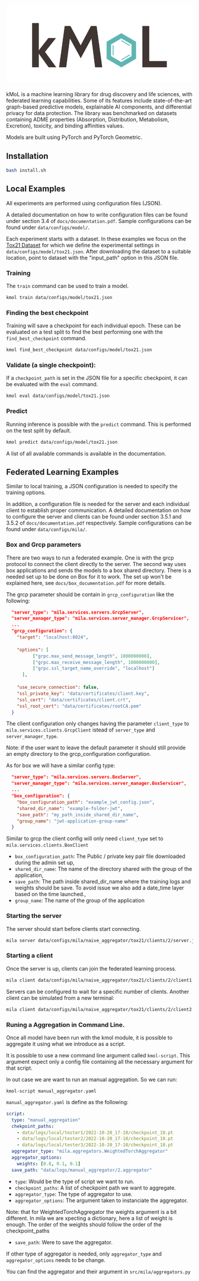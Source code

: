 ![](docs/logo.png)
--------------------------------------------------------------------------------

kMoL is a machine learning library for drug discovery and life sciences, with federated learning capabilities.
Some of its features include state-of-the-art graph-based predictive models, explainable AI components, and differential privacy for data protection.
The library was benchmarked on datasets containing ADME properties (Absorption, Distribution, Metabolism, Excretion), toxicity, and binding affinities values.
 
Models are built using PyTorch and PyTorch Geometric.

## Installation
```bash
bash install.sh
```

## Local Examples

All experiments are performed using configuration files (JSON).

A detailed documentation on how to write configuration files can be found under section 3.4 of `docs/documentation.pdf`.
Sample configurations can be found under `data/configs/model/`.

Each experiment starts with a dataset.
In these examples we focus on the [Tox21 Dataset](https://tripod.nih.gov/tox21/challenge/data.jsp) for which we define the experimental settings in `data/configs/model/tox21.json`.
After downloading the dataset to a suitable location, point to dataset with the "input_path" option in this JSON file.

### Training
The `train` command can be used to train a model. 
 
```bash
kmol train data/configs/model/tox21.json
```

### Finding the best checkpoint
Training will save a checkpoint for each individual epoch. 
These can be evaluated on a test split to find the best performing one with the `find_best_checkpoint` command.

```bash
kmol find_best_checkpoint data/configs/model/tox21.json
```

### Validate (a single checkpoint):
If a `checkpoint_path` is set in the JSON file for a specific checkpoint, it can be evaluated with the `eval` command. 

```bash
kmol eval data/configs/model/tox21.json
```

### Predict
Running inference is possible with the `predict` command.
This is performed on the test split by default.

```bash
kmol predict data/configs/model/tox21.json
```

A list of all available commands is available in the documentation.

## Federated Learning Examples

Similar to local training, a JSON configuration is needed to specify the training options.

In addition, a configuration file is needed for the server and each individual client to establish proper communication.
A detailed documentation on how to configure the server and clients can be found under section 3.5.1 and 3.5.2 of `docs/documentation.pdf` respectively.
Sample configurations can be found under `data/configs/mila/`.  

### Box and Grcp parameters

There are two ways to run a federated example. One is with the grcp protocol to connect the client directly to the server. The second way uses box applications and sends the models to a box shared directory.  There is a needed set up to be done on Box for it to work. The set up won't be explained here, see `docs/box_documentation.pdf` for more details.

The grcp parameter should be contain in `grcp_configuration` like the following:

```json
  "server_type": "mila.services.servers.GrcpServer",
  "server_manager_type": "mila.services.server_manager.GrcpServicer",
  ...
  "grcp_configuration": {
    "target": "localhost:8024",

    "options": [
          ["grpc.max_send_message_length", 1000000000],
          ["grpc.max_receive_message_length", 1000000000],
          ["grpc.ssl_target_name_override", "localhost"]
      ],

    "use_secure_connection": false,
    "ssl_private_key": "data/certificates/client.key",
    "ssl_cert": "data/certificates/client.crt",
    "ssl_root_cert": "data/certificates/rootCA.pem"
  }
```

The client configuration only changes having the parameter `client_type` to `mila.services.clients.GrcpClient` istead of `server_type` and `server_manager_type`.

Note: if the user want to leave the default parameter it should still provide an empty directory to the grcp_configuration configuration.


As for box we will have a similar config type:


```json
  "server_type": "mila.services.servers.BoxServer",
  "server_manager_type": "mila.services.server_manager.BoxServicer",
  ...
  "box_configuration": {
    "box_configuration_path": "example_jwt_config.json",
    "shared_dir_name": "example-folder-jwt",
    "save_path": "my_path_inside_shared_dir_name",
    "group_name": "jwt-application-group-name"
  }
```

Similar to grcp the client config will only need `client_type` set to `mila.services.clients.BoxClient`

- `box_configuration_path`: The Public / private key pair file downloaded during the admin set up,
- `shared_dir_name`: The name of the directory shared with the group of the application,
- `save_path`: The path inside shared_dir_name where the training logs and weights should be save. To avoid issue we also add a date_time layer based on the time launched.,
- `group_name`: The name of the group of the application


### Starting the server
The server should start before clients start connecting.

```bash
mila server data/configs/mila/naive_aggregator/tox21/clients/2/server.json
```

### Starting a client
Once the server is up, clients can join the federated learning process.
```bash
mila client data/configs/mila/naive_aggregator/tox21/clients/2/client1.json
```

Servers can be configured to wait for a specific number of clients.
Another client can be simulated from a new terminal:
```bash
mila client data/configs/mila/naive_aggregator/tox21/clients/2/client2.json
```

### Runing a Aggregation in Command Line.

Once all model have been run with the kmol module, it is possible to aggregate it using 
what we introduce as a script.

It is possible to use a new command line argument called `kmol-script`. This argument
expect only a config file containing all the necessary argument for that script.

In out case we are want to run an manual aggregation. So we can run:

```
kmol-script manual_aggregator.yaml
```

`manual_aggregator.yaml` is define as the following:

```yaml
script:
  type: "manual_aggregation"
  chekpoint_paths: 
    - data/logs/local/tester1/2022-10-20_17-10/checkpoint_10.pt
    - data/logs/local/tester2/2022-10-20_17-10/checkpoint_10.pt
    - data/logs/local/tester3/2022-10-20_17-10/checkpoint_10.pt
  aggregator_type: "mila.aggregators.WeightedTorchAggregator"
  aggregator_options:
    weights: [0.8, 0.1, 0.1]
  save_path: "data/logs/manual_aggregator/2.aggregator"

```

- `type`: Would be the type of script we want to run.
- `checkpoint_paths`: A list of checkpoint path we want to aggregate.
- `aggregator_type`: The type of aggregator to use.
- `aggregator_options`: The argument taken to instanciate the aggregator.

Note: that for WeightedTorchAggregator the weights argument is a bit different.
In mila we are xpecting a dictionary, here a list of weight is enough. The order of
the weights should follow the order of the checkpoint_paths

- `save_path`: Were to save the aggregator.

If other type of aggregator is needed, only `aggregator_type` and `aggregator_options` 
needs to be change.

You can find the aggregator and their argument in `src/mila/aggregators.py`
